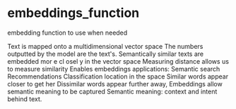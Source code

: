 # embeddings_function
embedding function to use when needed

Text is mapped onto a multidimensional vector space The numbers outputted by the model are the text's. Semantically similar texts are embedded mor e cl osel y in the vector space Measuring distance allows us to measure similarity Enables embeddings applications: Semantic search Recommendations Classification location in the space Similar words appear closer to get her Dissimilar words appear further away, Embeddings allow semantic meaning to be captured Semantic meaning: context and intent behind text.
